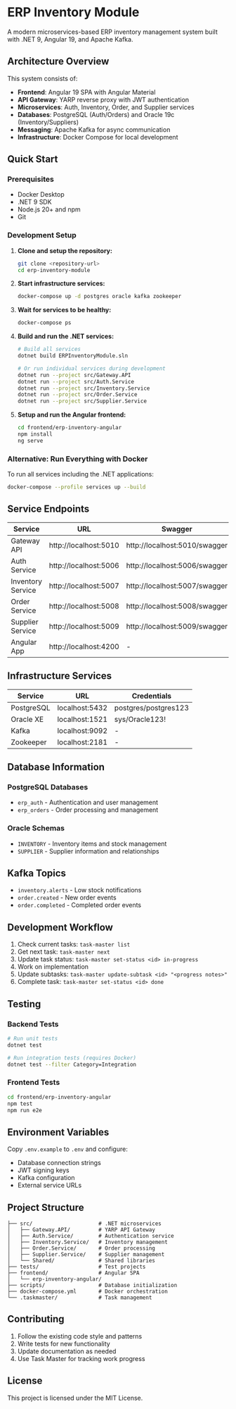 # ERP Inventory Module

A modern microservices-based ERP inventory management system built with .NET 9, Angular 19, and Apache Kafka.

## Architecture Overview

This system consists of:

- **Frontend**: Angular 19 SPA with Angular Material
- **API Gateway**: YARP reverse proxy with JWT authentication
- **Microservices**: Auth, Inventory, Order, and Supplier services
- **Databases**: PostgreSQL (Auth/Orders) and Oracle 19c (Inventory/Suppliers)
- **Messaging**: Apache Kafka for async communication
- **Infrastructure**: Docker Compose for local development

## Quick Start

### Prerequisites

- Docker Desktop
- .NET 9 SDK
- Node.js 20+ and npm
- Git

### Development Setup

1. **Clone and setup the repository:**

   ```bash
   git clone <repository-url>
   cd erp-inventory-module
   ```

2. **Start infrastructure services:**

   ```bash
   docker-compose up -d postgres oracle kafka zookeeper
   ```

3. **Wait for services to be healthy:**

   ```bash
   docker-compose ps
   ```

4. **Build and run the .NET services:**

   ```bash
   # Build all services
   dotnet build ERPInventoryModule.sln

   # Or run individual services during development
   dotnet run --project src/Gateway.API
   dotnet run --project src/Auth.Service
   dotnet run --project src/Inventory.Service
   dotnet run --project src/Order.Service
   dotnet run --project src/Supplier.Service
   ```

5. **Setup and run the Angular frontend:**
   ```bash
   cd frontend/erp-inventory-angular
   npm install
   ng serve
   ```

### Alternative: Run Everything with Docker

To run all services including the .NET applications:

```bash
docker-compose --profile services up --build
```

## Service Endpoints

| Service           | URL                   | Swagger                       |
| ----------------- | --------------------- | ----------------------------- |
| Gateway API       | http://localhost:5010 | http://localhost:5010/swagger |
| Auth Service      | http://localhost:5006 | http://localhost:5006/swagger |
| Inventory Service | http://localhost:5007 | http://localhost:5007/swagger |
| Order Service     | http://localhost:5008 | http://localhost:5008/swagger |
| Supplier Service  | http://localhost:5009 | http://localhost:5009/swagger |
| Angular App       | http://localhost:4200 | -                             |

## Infrastructure Services

| Service    | URL            | Credentials          |
| ---------- | -------------- | -------------------- |
| PostgreSQL | localhost:5432 | postgres/postgres123 |
| Oracle XE  | localhost:1521 | sys/Oracle123!       |
| Kafka      | localhost:9092 | -                    |
| Zookeeper  | localhost:2181 | -                    |

## Database Information

### PostgreSQL Databases

- `erp_auth` - Authentication and user management
- `erp_orders` - Order processing and management

### Oracle Schemas

- `INVENTORY` - Inventory items and stock management
- `SUPPLIER` - Supplier information and relationships

## Kafka Topics

- `inventory.alerts` - Low stock notifications
- `order.created` - New order events
- `order.completed` - Completed order events

## Development Workflow

1. Check current tasks: `task-master list`
2. Get next task: `task-master next`
3. Update task status: `task-master set-status <id> in-progress`
4. Work on implementation
5. Update subtasks: `task-master update-subtask <id> "<progress notes>"`
6. Complete task: `task-master set-status <id> done`

## Testing

### Backend Tests

```bash
# Run unit tests
dotnet test

# Run integration tests (requires Docker)
dotnet test --filter Category=Integration
```

### Frontend Tests

```bash
cd frontend/erp-inventory-angular
npm test
npm run e2e
```

## Environment Variables

Copy `.env.example` to `.env` and configure:

- Database connection strings
- JWT signing keys
- Kafka configuration
- External service URLs

## Project Structure

```
├── src/                     # .NET microservices
│   ├── Gateway.API/         # YARP API Gateway
│   ├── Auth.Service/        # Authentication service
│   ├── Inventory.Service/   # Inventory management
│   ├── Order.Service/       # Order processing
│   ├── Supplier.Service/    # Supplier management
│   └── Shared/              # Shared libraries
├── tests/                   # Test projects
├── frontend/                # Angular SPA
│   └── erp-inventory-angular/
├── scripts/                 # Database initialization
├── docker-compose.yml       # Docker orchestration
└── .taskmaster/             # Task management
```

## Contributing

1. Follow the existing code style and patterns
2. Write tests for new functionality
3. Update documentation as needed
4. Use Task Master for tracking work progress

## License

This project is licensed under the MIT License.
